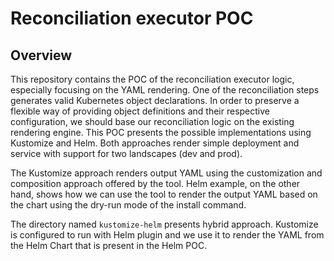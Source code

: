 # Reconciliation executor POC

## Overview

This repository contains the POC of the reconciliation executor logic, especially focusing on the YAML rendering. One of the reconciliation steps generates valid Kubernetes object declarations. In order to preserve a flexible way of providing object definitions and their respective configuration, we should base our reconciliation logic on the existing rendering engine. This POC presents the possible implementations using Kustomize and Helm. Both approaches render simple deployment and service with support for two landscapes (dev and prod).

The Kustomize approach renders output YAML using the customization and composition approach offered by the tool. Helm example, on the other hand, shows how we can use the tool to render the output YAML based on the chart using the dry-run mode of the install command.

The directory named `kustomize-helm` presents hybrid approach. Kustomize is configured to run with Helm plugin and we use it to render the YAML from the Helm Chart that is present in the Helm POC.

